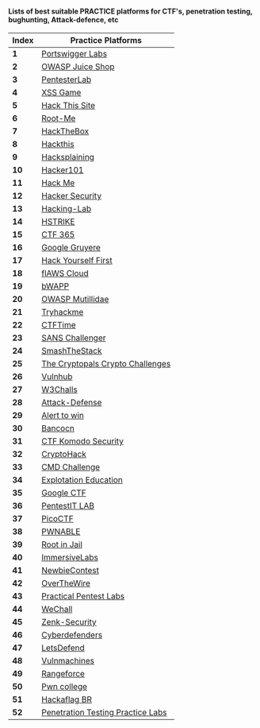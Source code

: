 #### Lists of best suitable PRACTICE platforms for CTF's, penetration testing, bughunting, Attack-defence, etc

Index | Practice Platforms
--- | ---
**1** | [Portswigger Labs](https://portswigger.net/web-security/all-labs)
**2** | [OWASP Juice Shop](http://juice-shop.herokuapp.com/)
**3** | [PentesterLab](https://pentesterlab.com/)
**4** | [XSS Game](https://xss-game.appspot.com/)
**5** | [Hack This Site](https://www.hackthissite.org)
**6** | [Root-Me](https://www.root-me.org)
**7** | [HackTheBox](https://www.hackthebox.eu)
**8** | [Hackthis](https://www.hackthis.co.uk/)
**9** | [Hacksplaining](https://lnkd.in/eAB5CSTA)
**10** | [Hacker101](https://ctf.hacker101.com/)
**11** | [Hack Me](https://hack.me) 
**12** | [Hacker Security](https://lnkd.in/ex7R-C-e)
**13** | [Hacking-Lab](https://hacking-lab.com/)
**14** | [HSTRIKE](https://hstrike.com/)
**15** | [CTF 365](https://ctf365.com)
**16** | [Google Gruyere](https://google-gruyere.appspot.com/)
**17** | [Hack Yourself First](http://hackyourselffirst.troyhunt.com/)
**18** | [flAWS Cloud](http://flaws.cloud/)
**19** | [bWAPP](http://www.itsecgames.com/)
**20** | [OWASP Mutillidae](https://www.owasp.org/index.php/OWASP_Mutillidae_2_Project)
**21** | [Tryhackme](https://tryhackme.com/)
**22** | [CTFTime](https://ctftime.org)
**23** | [SANS Challenger](https://lnkd.in/e5TAMawK)
**24** | [SmashTheStack](https://lnkd.in/eVn9rP9p)
**25** | [The Cryptopals Crypto Challenges](https://cryptopals.com/)
**26** | [Vulnhub](https://www.vulnhub.com/)
**27** | [W3Challs](https://w3challs.com/)
**28** | [Attack-Defense](https://attackdefense.com/)
**29** | [Alert to win](https://alf.nu/alert1)
**30** | [Bancocn](https://bancocn.com/)
**31** | [CTF Komodo Security](https://ctf.komodosec.com/)
**32** | [CryptoHack](https://cryptohack.org/)
**33** | [CMD Challenge](https://cmdchallenge.com/)
**34** | [Explotation Education](https://exploit.education/)
**35** | [Google CTF](https://lnkd.in/e46drbz8)
**36** | [PentestIT LAB](https://lab.pentestit.ru/)
**37** | [PicoCTF](https://picoctf.com/)
**38** | [PWNABLE](https://lnkd.in/eMEwBJzn)
**39** | [Root in Jail](http://rootinjail.com/)
**40** | [ImmersiveLabs](https://immersivelabs.com/)
**41** | [NewbieContest](https://lnkd.in/ewBk6fU5)
**42** | [OverTheWire](http://overthewire.org/)
**43** | [Practical Pentest Labs](https://lnkd.in/esq9Yuv5)
**44** | [WeChall](http://www.wechall.net/)
**45** | [Zenk-Security](https://lnkd.in/ewJ5rNx2)
**46** | [Cyberdefenders](https://lnkd.in/dVcmjEw8)
**47** | [LetsDefend](https://letsdefend.io/)
**48** | [Vulnmachines](https://vulnmachines.com)
**49** | [Rangeforce](https://www.rangeforce.com)
**50** | [Pwn college](https://dojo.pwn.college)
**51** | [Hackaflag BR](https://hackaflag.com.br/)
**52** | [Penetration Testing Practice Labs](https://lnkd.in/e6wVANYd)


